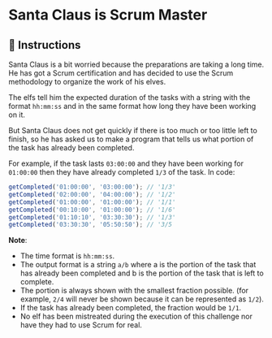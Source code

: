 # Santa Claus is Scrum Master

## 🔢 Instructions

Santa Claus is a bit worried because the preparations are taking a long time. He has got a Scrum certification and has decided to use the Scrum methodology to organize the work of his elves.

The elfs tell him the expected duration of the tasks with a string with the format `hh:mm:ss` and in the same format how long they have been working on it.

But Santa Claus does not get quickly if there is too much or too little left to finish, so he has asked us to make a program that tells us what portion of the task has already been completed.

For example, if the task lasts `03:00:00` and they have been working for `01:00:00` then they have already completed `1/3` of the task. In code:

```javascript
getCompleted('01:00:00', '03:00:00'); // '1/3'
getCompleted('02:00:00', '04:00:00'); // '1/2'
getCompleted('01:00:00', '01:00:00'); // '1/1'
getCompleted('00:10:00', '01:00:00'); // '1/6'
getCompleted('01:10:10', '03:30:30'); // '1/3'
getCompleted('03:30:30', '05:50:50'); // '3/5
```

**Note**:

- The time format is `hh:mm:ss`.
- The output format is a string `a/b` where a is the portion of the task that has already been completed and b is the portion of the task that is left to complete.
- The portion is always shown with the smallest fraction possible. (for example, `2/4` will never be shown because it can be represented as `1/2`).
- If the task has already been completed, the fraction would be `1/1`.
- No elf has been mistreated during the execution of this challenge nor have they had to use Scrum for real.
